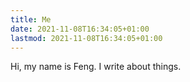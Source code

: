 ```yaml
---
title: Me
date: 2021-11-08T16:34:05+01:00
lastmod: 2021-11-08T16:34:05+01:00
---
```


Hi, my name is Feng. I write about things.
